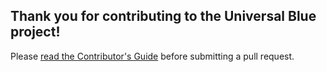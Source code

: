 ## Thank you for contributing to the Universal Blue project!

Please [read the Contributor's Guide](https://universal-blue.org/contributing.html) before submitting a pull request.
